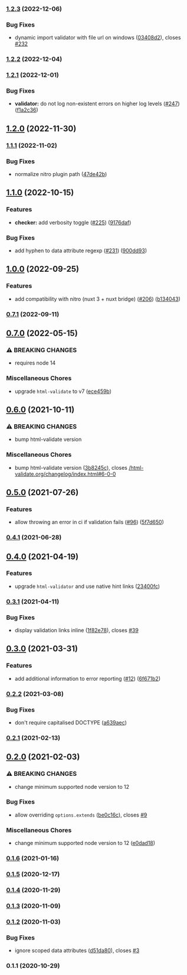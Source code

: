 

### [1.2.3](https://github.com/nuxt-modules/html-validator/compare/1.2.2...1.2.3) (2022-12-06)


### Bug Fixes

* dynamic import validator with file url on windows ([03408d2](https://github.com/nuxt-modules/html-validator/commit/03408d229292567d3ab9a5361c5fd852bdb74bb9)), closes [#232](https://github.com/nuxt-modules/html-validator/issues/232)

### [1.2.2](https://github.com/nuxt-modules/html-validator/compare/1.2.1...1.2.2) (2022-12-04)

### [1.2.1](https://github.com/nuxt-modules/html-validator/compare/1.2.0...1.2.1) (2022-12-01)


### Bug Fixes

* **validator:** do not log non-existent errors on higher log levels ([#247](https://github.com/nuxt-modules/html-validator/issues/247)) ([f1a2c36](https://github.com/nuxt-modules/html-validator/commit/f1a2c3672e7a3aa2dbb13484e549c4e4875a8e42))

## [1.2.0](https://github.com/nuxt-modules/html-validator/compare/1.1.1...1.2.0) (2022-11-30)

### [1.1.1](https://github.com/nuxt-modules/html-validator/compare/1.1.0...1.1.1) (2022-11-02)


### Bug Fixes

* normalize nitro plugin path ([47de42b](https://github.com/nuxt-modules/html-validator/commit/47de42b63dc5188a7a00b3a544b6705b710d67ef))

## [1.1.0](https://github.com/nuxt-modules/html-validator/compare/1.0.0...1.1.0) (2022-10-15)


### Features

* **checker:** add verbosity toggle ([#225](https://github.com/nuxt-modules/html-validator/issues/225)) ([9176daf](https://github.com/nuxt-modules/html-validator/commit/9176daf1903e37d732505d73efb179ca60a23c68))


### Bug Fixes

* add hyphen to data attribute regexp ([#231](https://github.com/nuxt-modules/html-validator/issues/231)) ([900dd93](https://github.com/nuxt-modules/html-validator/commit/900dd9358d868cf51af13e234040ec5b5f9c238e))

## [1.0.0](https://github.com/nuxt-modules/html-validator/compare/0.7.1...1.0.0) (2022-09-25)


### Features

* add compatibility with nitro (nuxt 3 + nuxt bridge) ([#206](https://github.com/nuxt-modules/html-validator/issues/206)) ([b134043](https://github.com/nuxt-modules/html-validator/commit/b134043606a652fe266d014394c47a637a554091))

### [0.7.1](https://github.com/nuxt-modules/html-validator/compare/0.7.0...0.7.1) (2022-09-11)

## [0.7.0](https://github.com/nuxt-modules/html-validator/compare/0.6.0...0.7.0) (2022-05-15)


### ⚠ BREAKING CHANGES

* requires node 14

### Miscellaneous Chores

* upgrade `html-validate` to v7 ([ece459b](https://github.com/nuxt-modules/html-validator/commit/ece459beec0a63dea77e4af4cdd65fc76ffafd71))

## [0.6.0](https://github.com/nuxt-modules/html-validator/compare/0.5.0...0.6.0) (2021-10-11)


### ⚠ BREAKING CHANGES

* bump html-validate version

### Miscellaneous Chores

* bump html-validate version ([3b8245c](https://github.com/nuxt-modules/html-validator/commit/3b8245ce0104e95d5ccb7a83914219310b721f1f)), closes [/html-validate.org/changelog/index.html#6-0-0](https://github.com/nuxt-community//html-validate.org/changelog/index.html/issues/6-0-0)

## [0.5.0](https://github.com/nuxt-modules/html-validator/compare/0.4.1...0.5.0) (2021-07-26)


### Features

* allow throwing an error in ci if validation fails ([#96](https://github.com/nuxt-modules/html-validator/issues/96)) ([5f7d650](https://github.com/nuxt-modules/html-validator/commit/5f7d6501ac16e22735f684c21f95b02661f94ed6))

### [0.4.1](https://github.com/nuxt-modules/html-validator/compare/0.4.0...0.4.1) (2021-06-28)

## [0.4.0](https://github.com/nuxt-modules/html-validator/compare/0.3.1...0.4.0) (2021-04-19)


### Features

* upgrade `html-validator` and use native hint links ([23400fc](https://github.com/nuxt-modules/html-validator/commit/23400fc4fbe483d716156e42f0c41ba6200cbd7b))

### [0.3.1](https://github.com/nuxt-modules/html-validator/compare/0.3.0...0.3.1) (2021-04-11)


### Bug Fixes

* display validation links inline ([1f82e78](https://github.com/nuxt-modules/html-validator/commit/1f82e786637b23640f7e10ffe0ead25e2ec6645d)), closes [#39](https://github.com/nuxt-modules/html-validator/issues/39)

## [0.3.0](https://github.com/nuxt-modules/html-validator/compare/0.2.2...0.3.0) (2021-03-31)


### Features

* add additional information to error reporting ([#12](https://github.com/nuxt-modules/html-validator/issues/12)) ([6f671b2](https://github.com/nuxt-modules/html-validator/commit/6f671b2e2ca213bd64f03b09f5135c397601255a))

### [0.2.2](https://github.com/nuxt-modules/html-validator/compare/0.2.1...0.2.2) (2021-03-08)


### Bug Fixes

* don't require capitalised DOCTYPE ([a639aec](https://github.com/nuxt-modules/html-validator/commit/a639aeceba980e6928781075427227968a8f2ca8))

### [0.2.1](https://github.com/nuxt-modules/html-validator/compare/0.2.0...0.2.1) (2021-02-13)

## [0.2.0](https://github.com/nuxt-modules/html-validator/compare/0.1.6...0.2.0) (2021-02-03)


### ⚠ BREAKING CHANGES

* change minimum supported node version to 12

### Bug Fixes

* allow overriding `options.extends` ([be0c16c](https://github.com/nuxt-modules/html-validator/commit/be0c16c32636fe8ef53030dfc5bb44b40948c3bf)), closes [#9](https://github.com/nuxt-modules/html-validator/issues/9)


### Miscellaneous Chores

* change minimum supported node version to 12 ([e0dad18](https://github.com/nuxt-modules/html-validator/commit/e0dad182b67a8d4dd56ee2143095ee99ee93f859))

### [0.1.6](https://github.com/nuxt-modules/html-validator/compare/0.1.5...0.1.6) (2021-01-16)

### [0.1.5](https://github.com/nuxt-modules/html-validator/compare/0.1.4...0.1.5) (2020-12-17)

### [0.1.4](https://github.com/nuxt-modules/html-validator/compare/0.1.3...0.1.4) (2020-11-29)

### [0.1.3](https://github.com/nuxt-modules/html-validator/compare/0.1.2...0.1.3) (2020-11-09)

### [0.1.2](https://github.com/nuxt-modules/html-validator/compare/0.1.1...0.1.2) (2020-11-03)


### Bug Fixes

* ignore scoped data attributes ([d51da80](https://github.com/nuxt-modules/html-validator/commit/d51da807e44ab521715cfb6c10b27ed23f21bdf9)), closes [#3](https://github.com/nuxt-modules/html-validator/issues/3)

### 0.1.1 (2020-10-29)